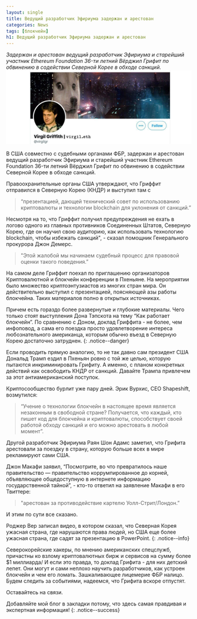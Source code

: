 ```yaml
---
layout: single
title: Ведущий разработчик Эфириума задержан и арестован 
categories: News
tags: [блокчейн]
h1: Ведущий разработчик Эфириума задержан и арестован 
---
```

*Задержан и арестован ведущий разработчик Эфириума и старейший участник Ethereum Foundation 36-ти летний Вёрджил Грифит по обвинению в содействии Северной Корее в обходе санкций.*
![virgil](/assets/images/news/virgil.jpg)


В США совместно с судебными органами ФБР,  задержан и арестован ведущий разработчик Эфириума и старейший участник Ethereum Foundation 36-ти летний Вёрджил Грифит по обвинению в содействии Северной Корее в обходе санкций.

Правоохранительные органы США утверждают, что Гриффит отправился в Северную Корею (КНДР) и выступил там с  

> “презентацией, дающей  технический совет по использованию криптовалюты и технологии blockchain для уклонения от санкций.” 

Несмотря на то, что Гриффит получил предупреждения не ехать в логово одного из главных противников Соединенных Штатов, Северную Корею, где он научил свою аудиторию, как использовать технологию blockchain, чтобы избежать санкций", - сказал помощник Генерального прокурора Джон Демерс. 

> "Этой жалобой мы начинаем судебный процесс для правовой оценки такого поведения.”

На самом деле Гриффит поехал по приглашению организаторов Криптовалютной и блокчейн конференции в Пхеньяне. На мероприятии было множество криптоэнтузиастов из многих стран мира. Он действительно выступил с презентацией, поясняющей азы работы блокчейна. Таких материалов полно в открытых источниках. 

Причем есть гораздо более развернутые и глубокие материалы. Чего только стоят выступления Дона Тэпскота на тему “Как работает блокчейн”. По сравнению с Доном, доклад Гриффита - не более, чем инфоповод, а сама его поездка просто удовлетворение интереса любознательного американца, которым обычно въезд в Северную Корею достаточно затруднен.
{: .notice--danger}

Если проводить прямую аналогию, то не так давно сам президент США Дональд Трамп ездил в Пхеньян ровно с той же целью, которую пытаются инкриминировать Грифиту. А именно, с планом конкретных действий как освободить КНДР от санкций. Давайте 
Трампа привлечем за этот антиамериканский поступок.

Криптосообщество бурлит уже пару дней. Эрик Вурхис, СЕО Shapeshift, возмутился: 

> “Учение о технологии блокчейн в настоящее время является незаконным в свободной стране? Получается, что каждый, кто пишет код для блокчейна и криптовалюты, способствует своей работой обходу санкций и его можно арестовать в любой момент”.

Другой разработчик Эфириума Раян Шон Адамс заметил, что Грифита арестовали за поездку в страну, которую больше всех в мире рекламируют сами США. 

Джон Макафи заявил, “Посмотрите, во что превратилось наше правительство — правительство коррумпированное до корней, объявляющее общедоступную в интернете информацию государственной тайной”, - кто-то ответил на заявление Макафи в его Твиттере: 

> "арестован за противодействие картелю Уолл-Стрит/Лондон.” 

И этим по сути все сказано.

Роджер Вер записал видео, в котором сказал, что Северная Корея ужасная страна, где нарушаются права людей, но США еще более ужасная страна, где садят за презентацию в PowerPoint.
{: .notice--info}

Cеверокорейские хакеры, по мнению американских спецслужб, причастны ко взлому криптовалютных бирж и сервисов на сумму более $1 миллиарда/ И если это правда, то доклад Грифита - для них детский лепет. Они могут и сами неплохо научить разработчиков, как устроен блокчейн и чем его ломать. Зашкаливающее лицемерие ФБР налицо. Будем следить за событиями, надеемся, что Грифита вскоре отпустят.

Оставайтесь на связи.


Добавляйте мой блог в закладки потому, что здесь самая правдивая и экспертная информация!
{: .notice--success}